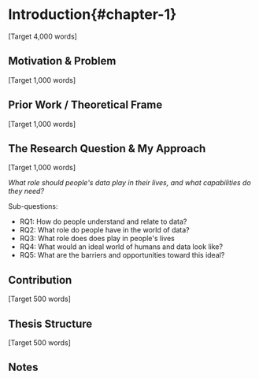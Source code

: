Introduction{#chapter-1}
=======================
[Target 4,000 words]

Motivation & Problem
-------------------------------------------
[Target 1,000 words]


Prior Work / Theoretical Frame
-------------------------------------------
[Target 1,000 words]


The Research Question & My Approach
---------------------
[Target 1,000 words]

*What role should people's data play in their lives, and what capabilities do they need?*

Sub-questions:

- RQ1: How do people understand and relate to data?
- RQ2: What role do people have in the world of data?
- RQ3: What role does does play in people's lives
- RQ4: What would an ideal world of humans and data look like?
- RQ5: What are the barriers and opportunities toward this ideal?


Contribution
-----------
[Target 500 words]


Thesis Structure
----------------
[Target 500 words]


Notes
-----
